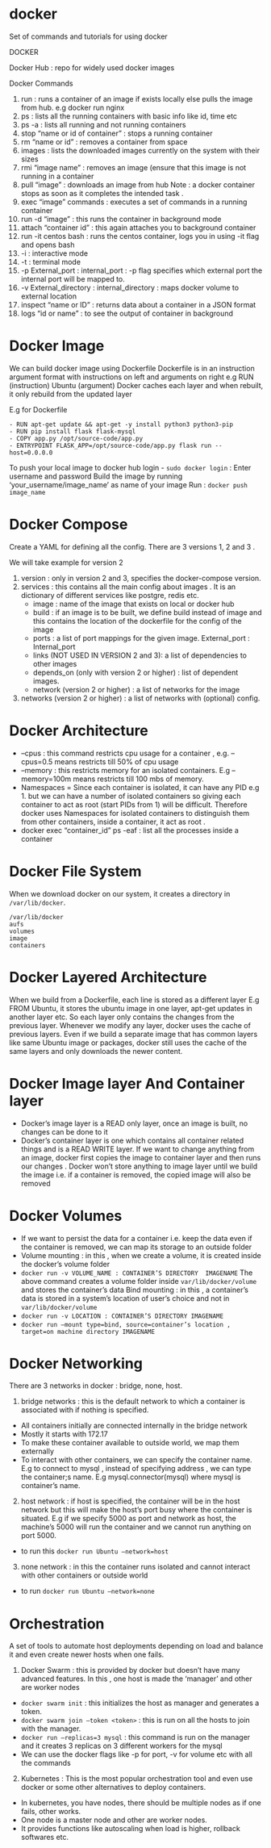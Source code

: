 # docker
Set of commands and tutorials for using docker

DOCKER

Docker Hub : repo for widely used docker images

Docker Commands
1. run : runs a container of an image if exists locally else pulls the image from hub.
         e.g docker run nginx
2. ps : lists all the running containers with basic info like id, time etc
3. ps -a : lists all running and not running containers
4. stop “name or id of container” : stops a running container
5. rm “name or id” : removes a container from space
6. images : lists the downloaded images currently on the system with their sizes
7. rmi “image name” : removes an image (ensure that this image is not running in a container
8. pull “image” : downloads an image from hub
Note : a docker container stops as soon as it completes the intended task .
9. exec “image” commands : executes a set of commands in a running container
10. run -d “image” : this runs the container in background mode
11. attach “container id” : this again attaches you to background container 
12. run -it centos bash : runs the centos container, logs you in using -it flag and opens bash
13. -i : interactive mode
14. -t : terminal mode
15. -p External_port : internal_port : -p flag specifies which external port the internal port will be mapped to. 
16. -v External_directory : internal_directory : maps docker volume to external location
17. inspect “name or ID” : returns data about a container in a JSON format
18. logs “id or name” : to see the output of container in background


# Docker Image 
We can build docker image using Dockerfile
Dockerfile is in an instruction argument format with instructions on left and arguments on right e.g RUN (instruction)  Ubuntu (argument)
Docker caches each layer and when rebuilt,  it only rebuild from the updated layer

E.g for Dockerfile

``` - FROM ubuntu
- RUN apt-get update && apt-get -y install python3 python3-pip
- RUN pip install flask flask-mysql
- COPY app.py /opt/source-code/app.py
- ENTRYPOINT FLASK_APP=/opt/source-code/app.py flask run --host=0.0.0.0 
```






To push your local image to docker hub
login  - `sudo docker login` : Enter username and password
Build the image by running ‘your_username/image_name’ as name of your image
Run : `docker push image_name`

# Docker Compose
Create a YAML for defining all the config.
There are 3 versions 1, 2 and 3 .  

We will take example for version 2

1. version : only in version 2 and 3, specifies the docker-compose version.
2. services : this contains all the main config about images . It is an dictionary of different services like postgre, redis etc.
   * image : name of the image that exists on local or docker hub 
   * build : if an image is to be built, we define build instead of image and this contains the location of the dockerfile for the config of the image
   * ports : a list of port mappings for the given image. External_port : Internal_port
   * links (NOT USED IN VERSION 2 and 3): a list of dependencies to other images
   * depends_on (only with version 2 or higher) : list of dependent images.
   * network (version 2 or higher) : a list of networks for the image
3. networks (version 2 or higher) : a list of networks with (optional) config.

# Docker Architecture 
* –cpus : this command restricts cpu usage for a container , e.g. –cpus=0.5 means restricts till 50% of cpu usage
* –memory : this restricts memory for an isolated containers. E.g –memory=100m means restricts till 100 mbs of memory.
* Namespaces = Since each container is isolated, it can have any PID e.g 1. but we can have a number of isolated containers so giving each container to act as root (start PIDs from 1) will be difficult. Therefore docker uses Namespaces for isolated containers to distinguish them from other containers, inside a container, it act as root .
* docker exec “container_id” ps -eaf : list all the processes inside a container

# Docker File System
When we download  docker on our system, it creates a directory in `/var/lib/docker`.

```
/var/lib/docker
aufs
volumes
image
containers
```

# Docker Layered Architecture
When we build from a Dockerfile, each line is stored as a different layer
E.g FROM Ubuntu, it stores the ubuntu image in one layer, apt-get updates in another layer etc. So each layer only contains the changes from the previous layer. Whenever we modify any layer, docker uses the cache of previous layers. 
Even if we build a separate image that has common layers like same Ubuntu image or packages, docker still uses the cache of the same layers and only downloads the newer content.

# Docker Image layer And Container layer
* Docker’s image layer is a READ only layer, once an image is built, no changes can be done to it
* Docker’s container layer is one which contains all container related things and is a READ WRITE layer. 
If we want to change anything from an image, docker first copies the image to container layer and then runs our changes .
Docker won’t store anything to image layer until we build the image i.e. if a container is removed, the copied image will also be removed

# Docker Volumes
* If we want to persist the data for a container i.e. keep the data even if the container is removed, we can map its storage to an outside folder
* Volume mounting : in this , when we create a volume, it is created inside the docker’s volume folder
* `docker run -v VOLUME_NAME : CONTAINER’S DIRECTORY  IMAGENAME`
The above command  creates a volume folder inside `var/lib/docker/volume` and stores the container’s data
Bind mounting : in this , a container’s data is stored in a system’s location of user’s choice and not in `var/lib/docker/volume` 
* `docker run -v LOCATION : CONTAINER’S DIRECTORY IMAGENAME`
* `docker run –mount type=bind, source=container’s location , target=on machine directory IMAGENAME `


# Docker Networking
There are 3 networks in docker : bridge, none, host.
1. bridge networks : this is the default network to which a container is associated with if nothing is specified. 
* All containers initially are connected internally in the bridge network
* Mostly it starts with 172.17
* To make these container available to outside world, we map them externally
* To interact with other containers, we can specify the container name. E.g to connect to mysql , instead of specifying address , we can type the container;s name. E.g mysql.connector(mysql) where mysql is container’s name.

2. host network : if host is specified, the container will be in the host network but this will make the host’s port busy where the container is situated. E.g if we specify 5000 as port and network as host, the machine’s 5000 will run the container and we cannot run anything on port 5000.
* to run this `docker run Ubuntu –network=host`
3. none network : in this the container runs isolated and cannot interact with other containers or outside world
* to run `docker run Ubuntu –network=none` 

# Orchestration
A set of tools to automate host deployments depending on load and balance it and even create newer hosts when one fails.


1. Docker Swarm : this is provided by docker but doesn’t have many advanced features. In this , one host is made the ‘manager’ and other are worker nodes
* `docker swarm init` : this initializes the host as manager and generates a token.
* `docker swarm join –token <token>` : this is run on all the hosts to join with the manager.
* `docker run –replicas=3 mysql` : this command is run on the manager and it creates 3 replicas on 3 different workers for the mysql
* We can use the docker flags like -p for port, -v for volume etc with all the commands

2. Kubernetes : This is the most popular orchestration tool and even use docker or some other alternatives to deploy containers.
* In kubernetes, you have nodes, there should be multiple nodes as if one fails, other works.
* One node is a master node and other are worker nodes.
* It provides functions like autoscaling when load is higher, rollback softwares etc.

